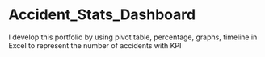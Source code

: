 # Accident_Stats_Dashboard
I develop this portfolio by using pivot table, percentage, graphs, timeline in Excel to represent the number of accidents with KPI
